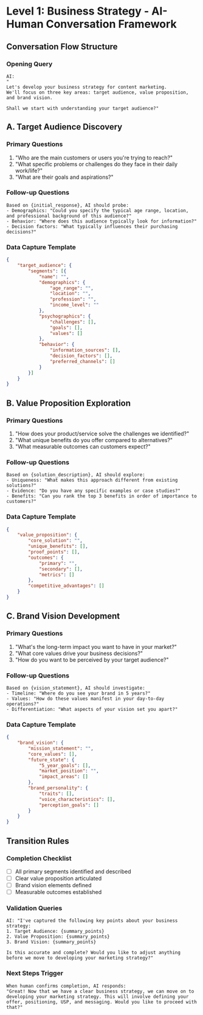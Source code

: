 # Level 1: Business Strategy - AI-Human Conversation Framework

## Conversation Flow Structure

### Opening Query
```
AI: 
"
Let's develop your business strategy for content marketing. 
We'll focus on three key areas: target audience, value proposition, and brand vision. 

Shall we start with understanding your target audience?"
```

## A. Target Audience Discovery

### Primary Questions
1. "Who are the main customers or users you're trying to reach?"
2. "What specific problems or challenges do they face in their daily work/life?"
3. "What are their goals and aspirations?"

### Follow-up Questions
```
Based on {initial_response}, AI should probe:
- Demographics: "Could you specify the typical age range, location, and professional background of this audience?"
- Behavior: "Where does this audience typically look for information?"
- Decision factors: "What typically influences their purchasing decisions?"
```

### Data Capture Template
```json
{
    "target_audience": {
        "segments": [{
            "name": "",
            "demographics": {
                "age_range": "",
                "location": "",
                "profession": "",
                "income_level": ""
            },
            "psychographics": {
                "challenges": [],
                "goals": [],
                "values": []
            },
            "behavior": {
                "information_sources": [],
                "decision_factors": [],
                "preferred_channels": []
            }
        }]
    }
}
```

## B. Value Proposition Exploration

### Primary Questions
1. "How does your product/service solve the challenges we identified?"
2. "What unique benefits do you offer compared to alternatives?"
3. "What measurable outcomes can customers expect?"

### Follow-up Questions
```
Based on {solution_description}, AI should explore:
- Uniqueness: "What makes this approach different from existing solutions?"
- Evidence: "Do you have any specific examples or case studies?"
- Benefits: "Can you rank the top 3 benefits in order of importance to customers?"
```

### Data Capture Template
```json
{
    "value_proposition": {
        "core_solution": "",
        "unique_benefits": [],
        "proof_points": [],
        "outcomes": {
            "primary": "",
            "secondary": [],
            "metrics": []
        },
        "competitive_advantages": []
    }
}
```

## C. Brand Vision Development

### Primary Questions
1. "What's the long-term impact you want to have in your market?"
2. "What core values drive your business decisions?"
3. "How do you want to be perceived by your target audience?"

### Follow-up Questions
```
Based on {vision_statement}, AI should investigate:
- Timeline: "Where do you see your brand in 5 years?"
- Values: "How do these values manifest in your day-to-day operations?"
- Differentiation: "What aspects of your vision set you apart?"
```

### Data Capture Template
```json
{
    "brand_vision": {
        "mission_statement": "",
        "core_values": [],
        "future_state": {
            "5_year_goals": [],
            "market_position": "",
            "impact_areas": []
        },
        "brand_personality": {
            "traits": [],
            "voice_characteristics": [],
            "perception_goals": []
        }
    }
}
```

## Transition Rules

### Completion Checklist
- [ ] All primary segments identified and described
- [ ] Clear value proposition articulated
- [ ] Brand vision elements defined
- [ ] Measurable outcomes established

### Validation Queries
```
AI: "I've captured the following key points about your business strategy:
1. Target Audience: {summary_points}
2. Value Proposition: {summary_points}
3. Brand Vision: {summary_points}

Is this accurate and complete? Would you like to adjust anything before we move to developing your marketing strategy?"
```

### Next Steps Trigger
```
When human confirms completion, AI responds:
"Great! Now that we have a clear business strategy, we can move on to developing your marketing strategy. This will involve defining your offer, positioning, USP, and messaging. Would you like to proceed with that?"
```